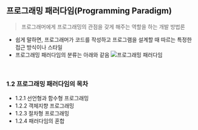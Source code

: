 ## 프로그래밍 패러다임(Programming Paradigm)
> 프로그래머에게 프로그래밍의 관점을 갖게 해주는 역할을 하는 개발 방법론
- 쉽게 말하면, 프로그래머가 코드를 작성하고 프로그램을 설계할 때 따르는 특정한 접근 방식이나 스타일
- 프로그래밍 패러다임의 분류는 아래와 같음
![프로그래밍 패러다임](https://github.com/choala/TIL/assets/72439620/1e38d9e0-1579-41cb-addd-df34ddb8d4b2)

<br>

### 1.2 프로그래밍 패러다임의 목차
- 1.2.1 선언형과 함수형 프로그래밍
- 1.2.2 객체지향 프로그래밍
- 1.2.3 절차형 프로그래밍
- 1.2.4 패러다임의 혼합
